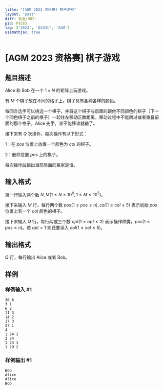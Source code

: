 ```yaml
---
title: "[AGM 2023 资格赛] 棋子游戏"
layout: "post"
diff: 省选/NOI-
pid: P9283
tag: ['2023', 'O2优化', 'AGM']
usemathjax: true
---
```


# [AGM 2023 资格赛] 棋子游戏
## 题目描述

Alice 和 Bob 在一个 $1\times N$ 的矩阵上玩游戏。

有 $M$ 个棋子放在不同的格子上，棋子具有各种各样的颜色。 

每回合选手可以挑选一个棋子，并将这个棋子与后面的跟他不同颜色的棋子（下一个同色棋子之前的棋子）一起往左移动正数距离，移动过程中不能跨过或者重叠前面的那个格子。Alice 先手，谁不能移谁就输了。

接下来有 $Q$ 次操作，每次操作有以下形式：

1：在 $pos$ 位置上放置一个颜色为 $col$ 的棋子。

2：删除位置 $pos$ 上的棋子。

每次操作后输出当前局面的赢家是谁。
## 输入格式

第一行输入两个数 $N,M(1\leq N\leq 10^9,1\leq M\leq 10^5)$。

接下来输入 $M$ 行，每行两个数 $pos(1\leq pos\leq n),col(1\leq col\leq 5)$ 表示初始 $pos$ 位置上有一个 $col$ 颜色的棋子。

接下来输入 $Q$ 行，每行两或三个数 $opt(1\leq opt\leq 2)$ 表示操作种类，$pos(1\leq pos\leq n)$。若 $opt=1$ 则还要读入 $col(1\leq col\leq 5)$。
## 输出格式

$Q$ 行，每行输出 Alice 或者 Bob。
## 样例

### 样例输入 #1
```
30 6
3 1
6 2
11 3
14 2
17 3
27 1
4
1 24 1
2 24
1 23 1
1 29 2

```
### 样例输出 #1
```
Bob
Alice
Alice
Bob

```
